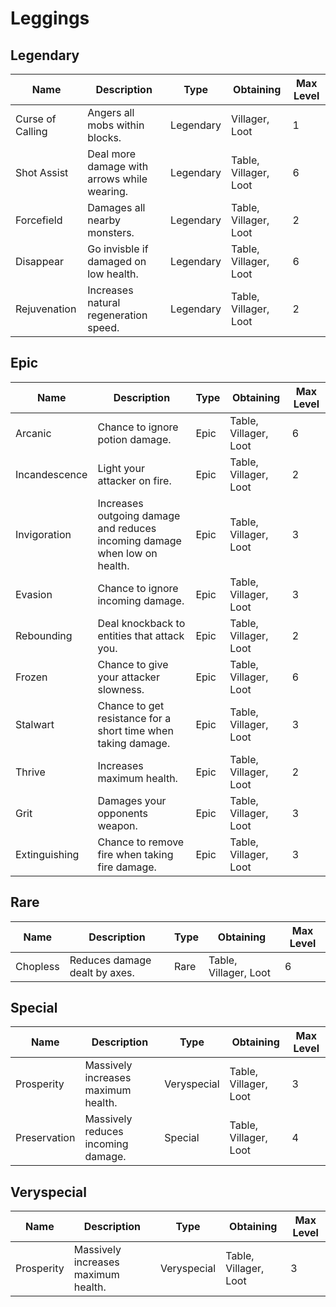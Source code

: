 # Leggings
## Legendary
Name | Description | Type | Obtaining | Max Level
--- | --- | --- | --- | ---
Curse of Calling | Angers all mobs within  blocks. | Legendary | Villager, Loot | 1
Shot Assist | Deal more damage with arrows while wearing. | Legendary | Table, Villager, Loot | 6
Forcefield | Damages all nearby monsters. | Legendary | Table, Villager, Loot | 2
Disappear | Go invisble if damaged on low health. | Legendary | Table, Villager, Loot | 6
Rejuvenation | Increases natural regeneration speed. | Legendary | Table, Villager, Loot | 2
## Epic
Name | Description | Type | Obtaining | Max Level
--- | --- | --- | --- | ---
Arcanic | Chance to ignore potion damage. | Epic | Table, Villager, Loot | 6
Incandescence | Light your attacker on fire. | Epic | Table, Villager, Loot | 2
Invigoration | Increases outgoing damage and reduces incoming damage when low on health. | Epic | Table, Villager, Loot | 3
Evasion | Chance to ignore incoming damage. | Epic | Table, Villager, Loot | 3
Rebounding | Deal knockback to entities that attack you. | Epic | Table, Villager, Loot | 2
Frozen | Chance to give your attacker slowness. | Epic | Table, Villager, Loot | 6
Stalwart | Chance to get resistance for a short time when taking damage. | Epic | Table, Villager, Loot | 3
Thrive | Increases maximum health. | Epic | Table, Villager, Loot | 2
Grit | Damages your opponents weapon. | Epic | Table, Villager, Loot | 3
Extinguishing | Chance to remove fire when taking fire damage. | Epic | Table, Villager, Loot | 3
## Rare
Name | Description | Type | Obtaining | Max Level
--- | --- | --- | --- | ---
Chopless | Reduces damage dealt by axes. | Rare | Table, Villager, Loot | 6
## Special
Name | Description | Type | Obtaining | Max Level
--- | --- | --- | --- | ---
Prosperity | Massively increases maximum health. | Veryspecial | Table, Villager, Loot | 3
Preservation | Massively reduces incoming damage. | Special | Table, Villager, Loot | 4
## Veryspecial
Name | Description | Type | Obtaining | Max Level
--- | --- | --- | --- | ---
Prosperity | Massively increases maximum health. | Veryspecial | Table, Villager, Loot | 3
